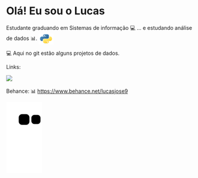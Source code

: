 # Olá! Eu sou o Lucas 
Estudante graduando em Sistemas de informação 💻 ... e estudando análise de dados 📊.
<img align="center" alt="Carol-Python" height="30" width="40" src="https://raw.githubusercontent.com/devicons/devicon/master/icons/python/python-original.svg">

💻 Aqui no git estão alguns projetos de dados.

Links:

<a href="https://www.linkedin.com/in/lucas-souza-296126218/" target="_blank"><img src="https://img.shields.io/badge/-LinkedIn-%230077B5?style=for-the-badge&logo=linkedin&logoColor=white" target="_blank"></a> 

Behance:
📊 https://www.behance.net/lucasjose9
  
  
  
  ![Snake animation](https://github.com/Noltim/Noltim/blob/output/github-contribution-grid-snake.svg)
